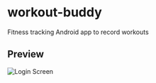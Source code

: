 # workout-buddy

Fitness tracking Android app to record workouts

## Preview

![Login Screen](https://user-images.githubusercontent.com/28207209/62593025-2fe44f00-b88a-11e9-9944-10694982d9c0.png)
